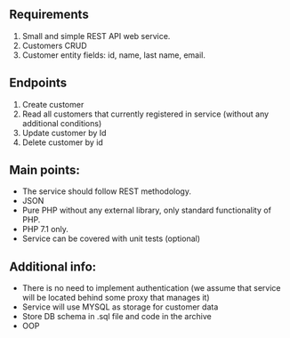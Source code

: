 ## Requirements
1. Small and simple REST API web service.
2. Customers CRUD 
3. Customer entity fields: id, name, last name, email.

## Endpoints
1. Create customer
2. Read all customers that currently registered in service (without any additional conditions)
3. Update customer by Id
4. Delete customer by id

## Main points:
- The service should follow REST methodology.
- JSON
- Pure PHP without any external library, only standard functionality of PHP.
- PHP 7.1 only.
- Service can be covered with unit tests (optional)

## Additional info: 
- There is no need to implement authentication (we assume that service will be located behind some proxy that manages it)
- Service will use MYSQL as storage for customer data
- Store DB schema in .sql file and code in the archive
- OOP

